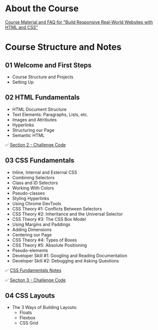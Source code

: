 # About the Course

[Course Material and FAQ for "Build Responsive Real-World Websites with HTML and CSS"](README-AboutCourse.md)

# Course Structure and Notes

## 01 Welcome and First Steps

- Course Structure and Projects
- Setting Up

## 02 HTML Fundamentals

- HTML Document Structure
- Text Elements: Paragraphs, Lists, etc.
- Images and Attributes
- Hyperlinks
- Structuring our Page
- Semantic HTML

✅ [Section 2 - Challenge Code](starter/02-HTML-Fundamentals/Challenge.html)

## 03 CSS Fundamentals

- Inline, Internal and External CSS
- Combining Selectors
- Class and ID Selectors
- Working With Colors
- Pseudo-classes
- Styling Hyperlinks
- Using Chrome DevTools
- CSS Theory #1: Conflicts Between Selectors
- CSS Theory #2: Inheritance and the Universal Selector
- CSS Theory #3: The CSS Box Model
- Using Margins and Paddings
- Adding Dimensions
- Centering our Page
- CSS Theory #4: Types of Boxes
- CSS Theory #5: Absolute Positioning
- Pseudo-elements
- Developer Skill #1: Googling and Reading Documentation
- Developer Skill #2: Debugging and Asking Questions

✅ [CSS Fundamentals Notes](starter/03-CSS-Fundamentals/03_Notes.md)

✅ [Section 3 - Challenge Code](starter/03-CSS-Fundamentals/Challenge.html)

## 04 CSS Layouts

- The 3 Ways of Building Layouts:
  - Floats
  - Flexbox
  - CSS Grid
